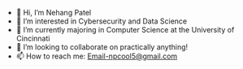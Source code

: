 - 👋 Hi, I’m Nehang Patel
- 👀 I’m interested in Cybersecurity and Data Science
- 🌱 I’m currently majoring in Computer Science at the University of Cincinnati
- 💞️ I’m looking to collaborate on practically anything!
- 📫 How to reach me: Email-npcool5@gmail.com

<!---
NehangPatel23/NehangPatel23 is a ✨ special ✨ repository because its `README.md` (this file) appears on your GitHub profile.
You can click the Preview link to take a look at your changes.
--->
